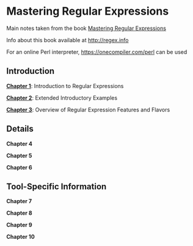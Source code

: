 # Mastering Regular Expressions

Main notes taken from the book [Mastering Regular Expressions](https://www.amazon.com/dp/0596528124/ref=cm_sw_em_r_mt_dp_U_QNicFbW1S3JXH)

Info about this book available at http://regex.info

For an online Perl interpreter, https://onecompiler.com/perl can be used

## Introduction

**[Chapter 1](./Chapter01)**: Introduction to Regular Expressions

**[Chapter 2](./Chapter02)**: Extended Introductory Examples

**[Chapter 3](./Chapter03)**: Overview of Regular Expression Features and Flavors

## Details

**Chapter 4**

**Chapter 5**

**Chapter 6**

## Tool-Specific Information

**Chapter 7**

**Chapter 8**

**Chapter 9**

**Chapter 10**
